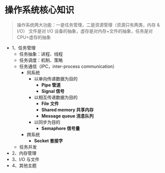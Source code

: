# 操作系统核心知识

> 操作系统两大功能：一是任务管理，二是资源管理（资源只有两类，内存 & I/O）
> 文件是对 I/O 设备的抽象，虚存是对内存+文件的抽象，任务是对 CPU+虚存的抽象

- 1、任务管理
  - 任务抽象：进程、线程
  - 任务调度：机制、策略
  - 任务通信（IPC，inter-process communication）
    - 同系统
      - 以单向传递数据为目的
        - **Pipe 管道**
        - **Signal 信号**
      - 以相互传递数据为目的
        - **File 文件**
        - **Shared memory 共享内存**
        - **Message queue 消息队列**
      - 以同步为目的
        - **Semaphore 信号量**
    - 跨系统
      - **Socket 套接字**
  - 任务并发
- 2、内存管理
- 3、I/O 与文件
- 4、其他主题